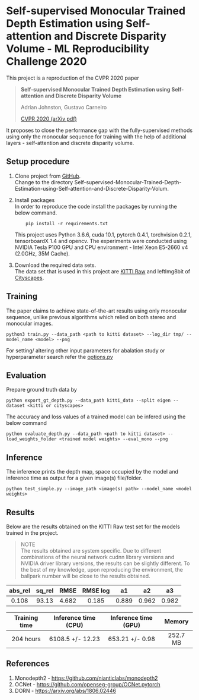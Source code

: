 # Self-supervised Monocular Trained Depth Estimation using Self-attention and Discrete Disparity Volume - ML Reproducibility Challenge 2020

This project is a reproduction of the CVPR 2020 paper
> **Self-supervised Monocular Trained Depth Estimation 
>   using Self-attention and Discrete Disparity Volume**
>
> Adrian Johnston, Gustavo Carneiro  
>
> [CVPR 2020 (arXiv pdf)](https://arxiv.org/pdf/2003.13951.pdf)

It proposes to close the performance gap with the fully-supervised
methods using only the monocular sequence for training with the help
of additional layers - self-attention and discrete disparity volume. 

Setup procedure
----------------
1. Clone project from [GitHub](https://github.com/sjsu-smart-lab/Self-supervised-Monocular-Trained-Depth-Estimation-using-Self-attention-and-Discrete-Disparity-Volum).  
      Change to the directory Self-supervised-Monocular-Trained-Depth-Estimation-using-Self-attention-and-Discrete-Disparity-Volum.
2. Install packages  
   In order to reproduce the code install the packages by running the below
   command.

           pip install -r requirements.txt
           
    This project uses Python 3.6.6, cuda 10.1, pytorch 0.4.1, torchvision 0.2.1, tensorboardX 1.4 and opencv.
    The experiments were conducted using NVIDIA Tesla P100 GPU and CPU environment - Intel Xeon E5-2660 v4 (2.0GHz, 35M Cache). 

3. Download the required data sets.  
      The data set that is used in this project are [KITTI Raw](http://www.cvlibs.net/datasets/kitti/raw_data.php)
      and leftImg8bit of [Cityscapes](https://www.cityscapes-dataset.com/).

Training
--------- 
The paper claims to achieve state-of-the-art results using only monocular sequence,
unlike previous algorithms which relied on both stereo and monocular 
images.

    python3 train.py --data_path <path to kitti dataset> --log_dir tmp/ --model_name <model> --png
    
For setting/ altering other input parameters for abalation study or
hyperparameter search refer the [options.py](options.py)

Evaluation
-----------
Prepare ground truth data by

    python export_gt_depth.py --data_path kitti_data --split eigen --dataset <kitti or cityscapes>

The accuracy and loss values of a trained model can be infered using the
below command

    python evaluate_depth.py --data_path <path to kitti dataset> --load_weights_folder <trained model weights> --eval_mono --png

Inference
---------
The inference prints the depth map, space occupied by the model and inference time
as output for a given image(s) file/folder.

    python test_simple.py --image_path <image(s) path> --model_name <model weights>
    

Results
--------

Below are the results obtained on the KITTI Raw test set for the models trained in the project.

> NOTE    
   The results obtained are system specific. Due to different combinations of the neural 
   network cudnn library versions and NVIDIA driver library versions, the results can be 
   slightly different. To the best of my knowledge, upon reproducing the environment, the
   ballpark number will be close to the results obtained.

| abs_rel | sq_rel | RMSE  | RMSE log | a1    | a2    | a3    |
|:-------:|:------:|:-----:|:--------:|:-----:|:-----:|:-----:|
| 0.108   | 93.13  | 4.682 | 0.185    | 0.889 | 0.962 | 0.982 |

| Training time | Inference time (CPU) | Inference time (GPU) | Memory   |
|:-------------:|:--------------------:|:--------------------:|:--------:|
| 204 hours     | 6108.5 +/- 12.23     | 653.21 +/- 0.98      | 252.7 MB |

References
-----------
1. Monodepth2 - https://github.com/nianticlabs/monodepth2       
2. OCNet - https://github.com/openseg-group/OCNet.pytorch
3. DORN - https://arxiv.org/abs/1806.02446
